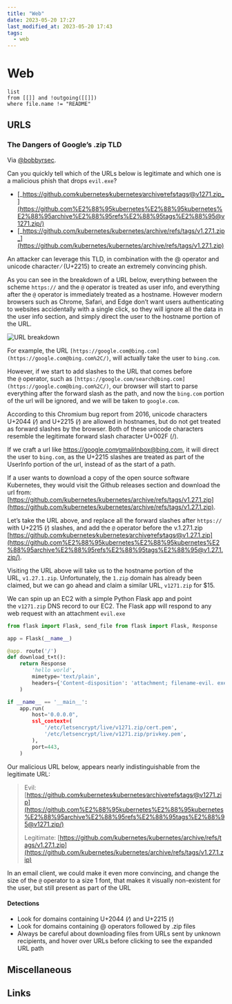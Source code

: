 ```yaml
---
title: "Web"
date: 2023-05-20 17:27
last_modified_at: 2023-05-20 17:43
tags:
  - web
---
```


# Web

```dataview
list
from [[]] and !outgoing([[]])
where file.name != "README"
```

## URLS

### The Dangers of Google’s .zip TLD

Via [@bobbyrsec](https://medium.com/@bobbyrsec/the-dangers-of-googles-zip-tld-5e1e675e59a5).

Can you quickly tell which of the URLs below is legitimate and which one is a malicious phish that drops `evil.exe`?

* [_https://github.com∕kubernetes∕kubernetes∕archive∕refs∕tags∕@v1271.zip_](https://github.com%E2%88%95kubernetes%E2%88%95kubernetes%E2%88%95archive%E2%88%95refs%E2%88%95tags%E2%88%95@v1271.zip/)
* [_https://github.com/kubernetes/kubernetes/archive/refs/tags/v1.27.1.zip_](https://github.com/kubernetes/kubernetes/archive/refs/tags/v1.27.1.zip)

An attacker can leverage this TLD, in combination with the @ operator and unicode character ∕ (U+2215) to create an extremely convincing phish.

As you can see in the breakdown of a URL below, everything between the scheme `https://` and the `@` operator is treated as user info, and everything after the `@` operator is immediately treated as a hostname. However modern browsers such as Chrome, Safari, and Edge don’t want users authenticating to websites accidentally with a single click, so they will ignore all the data in the user info section, and simply direct the user to the hostname portion of the URL.

![URL breakdown](1_4nvKxSrAh6_m1v1ZJpXwfA.png)

For example, the URL `[https://google.com@bing.com](https://google.com@bing.com%2C/)`[,](https://google.com@bing.com%2C/) will actually take the user to `bing.com`.

However, if we start to add slashes to the URL that comes before the `@` operator, such as `[https://google.com/search@bing.com](https://google.com@bing.com%2C/)`, our browser will start to parse everything after the forward slash as the path, and now the `bing.com` portion of the url will be ignored, and we will be taken to `google.com`.

According to this Chromium bug report from 2016, unicode characters U+2044 (⁄) and U+2215 (∕) are allowed in hostnames, but do not get treated as forward slashes by the browser. Both of these unicode characters resemble the legitimate forward slash character U+002F (/).

If we craft a url like https://google.com∕gmail∕inbox@bing.com, it will direct the user to `bing.com`, as the U+2215 slashes are treated as part of the UserInfo portion of the url, instead of as the start of a path.

If a user wants to download a copy of the open source software Kubernetes, they would visit the Github releases section and download the url from: [https://github.com/kubernetes/kubernetes/archive/refs/tags/v1.27.1.zip](https://github.com/kubernetes/kubernetes/archive/refs/tags/v1.27.1.zip).

Let’s take the URL above, and replace all the forward slashes after `https://` with U+2215 (∕) slashes, and add the `@` operator before the v.1.27.1.zip [https://github.com∕kubernetes∕kubernetes∕archive∕refs∕tags∕@v1.27.1.zip](https://github.com%E2%88%95kubernetes%E2%88%95kubernetes%E2%88%95archive%E2%88%95refs%E2%88%95tags%E2%88%95@v1.27.1.zip/).

Visiting the URL above will take us to the hostname portion of the URL, `v1.27.1.zip`. Unfortunately, the `1.zip` domain has already been claimed, but we can go ahead and claim a similar URL, `v1271.zip` for $15.

We can spin up an EC2 with a simple Python Flask app and point the `v1271.zip` DNS record to our EC2. The Flask app will respond to any web request with an attachment `evil.exe`

```python
from flask import Flask, send_file from flask import Flask, Response

app = Flask(__name__)

@app. route('/')
def download_t×t():
	return Response
		'hello world',
		mimetype='text/plain',
		headers={'Content-disposition': 'attachment; filename-evil. exe"}
	)

if __name__ == '__main__':
	app.run(
		host='0.0.0.0",
		ssl_context=(
			'/etc/letsencrypt/live/v1271.zip/cert.pem',
			'/etc/letsencrypt/live/v1271.zip/privkey.pem',
		),
		port=443,
	)
```

Our malicious URL below, appears nearly indistinguishable from the legitimate URL:

> Evil:  
> [https://github.com∕kubernetes∕kubernetes∕archive∕refs∕tags∕@v1271.zip](https://github.com%E2%88%95kubernetes%E2%88%95kubernetes%E2%88%95archive%E2%88%95refs%E2%88%95tags%E2%88%95@v1271.zip/)
> 
> Legitimate: [https://github.com/kubernetes/kubernetes/archive/refs/tags/v1.27.1.zip](https://github.com/kubernetes/kubernetes/archive/refs/tags/v1.27.1.zip)

In an email client, we could make it even more convincing, and change the size of the `@` operator to a size 1 font, that makes it visually non-existent for the user, but still present as part of the URL

#### Detections

-   Look for domains containing U+2044 (⁄) and U+2215 (∕)
-   Look for domains containing @ operators followed by .zip files
-   Always be careful about downloading files from URLs sent by unknown recipients, and hover over URLs before clicking to see the expanded URL path

## Miscellaneous

## Links

